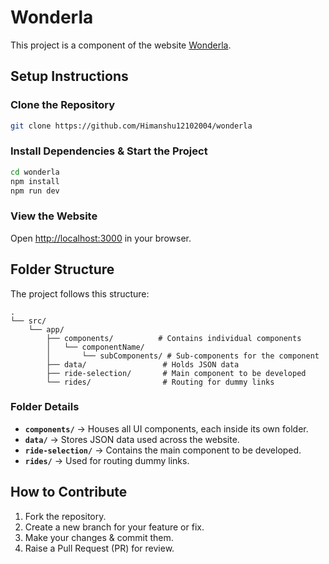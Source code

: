 # Wonderla

This project is a component of the website [Wonderla](https://www.wonderla.com/).

## Setup Instructions

### Clone the Repository
```bash
git clone https://github.com/Himanshu12102004/wonderla
```

### Install Dependencies & Start the Project
```bash
cd wonderla
npm install
npm run dev
```

### View the Website
Open [http://localhost:3000](http://localhost:3000) in your browser.

## Folder Structure

The project follows this structure:

```
.
└── src/
    └── app/
        ├── components/          # Contains individual components
        │   └── componentName/
        │       └── subComponents/ # Sub-components for the component
        ├── data/                 # Holds JSON data
        ├── ride-selection/       # Main component to be developed
        └── rides/                # Routing for dummy links
```

### Folder Details
- **`components/`** → Houses all UI components, each inside its own folder.
- **`data/`** → Stores JSON data used across the website.
- **`ride-selection/`** → Contains the main component to be developed.
- **`rides/`** → Used for routing dummy links.

## How to Contribute

1. Fork the repository.
2. Create a new branch for your feature or fix.
3. Make your changes & commit them.
4. Raise a Pull Request (PR) for review.

